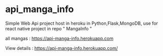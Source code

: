 # api_manga_info
Simple Web Api project host in heroku in Python,Flask,MongoDB, use for react native project in repo " MangaInfo "

all mangas : 
https://api-manga-info.herokuapp.com

View details :
https://api-manga-info.herokuapp.com/<id>
